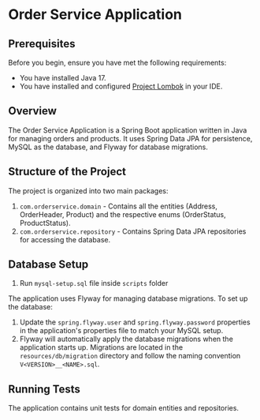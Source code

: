 # Order Service Application

## Prerequisites

Before you begin, ensure you have met the following requirements:

- You have installed Java 17.
- You have installed and configured [Project Lombok](https://projectlombok.org/setup/overview) in your IDE.

## Overview

The Order Service Application is a Spring Boot application written in Java for managing orders and products. It uses Spring Data JPA for persistence, MySQL as the database, and Flyway for database migrations.

## Structure of the Project

The project is organized into two main packages:

1. `com.orderservice.domain` - Contains all the entities (Address, OrderHeader, Product) and the respective enums (OrderStatus, ProductStatus).
2. `com.orderservice.repository` - Contains Spring Data JPA repositories for accessing the database.

## Database Setup

1. Run `mysql-setup.sql` file inside `scripts` folder

The application uses Flyway for managing database migrations. To set up the database:

1. Update the `spring.flyway.user` and `spring.flyway.password` properties in the application's properties file to match your MySQL setup.
2. Flyway will automatically apply the database migrations when the application starts up. Migrations are located in the `resources/db/migration` directory and follow the naming convention `V<VERSION>__<NAME>.sql`.

## Running Tests

The application contains unit tests for domain entities and repositories. 